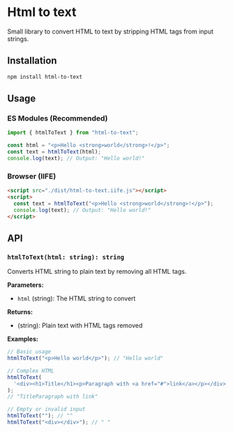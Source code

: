 # Html to text

Small library to convert HTML to text by stripping HTML tags from input strings.

## Installation

```bash
npm install html-to-text
```

## Usage

### ES Modules (Recommended)

```javascript
import { htmlToText } from "html-to-text";

const html = "<p>Hello <strong>world</strong>!</p>";
const text = htmlToText(html);
console.log(text); // Output: "Hello world!"
```

### Browser (IIFE)

```html
<script src="./dist/html-to-text.iife.js"></script>
<script>
  const text = htmlToText("<p>Hello <strong>world</strong>!</p>");
  console.log(text); // Output: "Hello world!"
</script>
```

## API

### `htmlToText(html: string): string`

Converts HTML string to plain text by removing all HTML tags.

**Parameters:**

- `html` (string): The HTML string to convert

**Returns:**

- (string): Plain text with HTML tags removed

**Examples:**

```javascript
// Basic usage
htmlToText("<p>Hello world</p>"); // "Hello world"

// Complex HTML
htmlToText(
  '<div><h1>Title</h1><p>Paragraph with <a href="#">link</a></p></div>'
);
// "TitleParagraph with link"

// Empty or invalid input
htmlToText(""); // ""
htmlToText("<div></div>"); // " "
```
